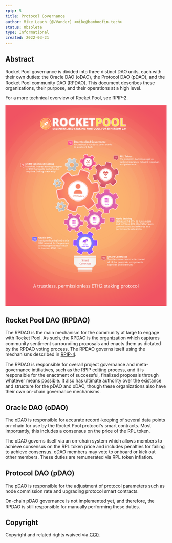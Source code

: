 ```yaml
---
rpip: 5
title: Protocol Governance
author: Mike Leach (@VVander) <mike@bamboofin.tech>
status: Obsolete
type: Informational
created: 2022-03-21
---
```


## Abstract
Rocket Pool governance is divided into three distinct DAO units, each with their own duties: the Oracle DAO (oDAO), the Protocol DAO (pDAO), and the Rocket Pool community DAO (RPDAO). This document describes these organizations, their purpose, and their operations at a high level.

For a more technical overview of Rocket Pool, see RPIP-2.
  
![RP Governance Diagram](../assets/rpip-5/rp-governance.png)

## Rocket Pool DAO (RPDAO)

The RPDAO is the main mechanism for the community at large to engage with Rocket Pool. As such, the RPDAO is the organization which captures community sentiment surrounding proposals and enacts them as dictated by the RPDAO voting process. The RPDAO governs itself using the mechanisms described in [RPIP-4](RPIP-4.md). 
  
The RPDAO is responsible for overall project governance and meta-governance intitiatives, such as the RPIP editing process, and it is responsible for the enactment of successful, finalized proposals through whatever means possible. It also has ultimate authority over the existance and structure for the pDAO and oDAO, though these organizations also have their own on-chain governance mechanisms.
  
## Oracle DAO (oDAO)

The oDAO is responsible for accurate record-keeping of several data points on-chain for use by the Rocket Pool protocol's smart contracts. Most importantly, this includes a consensus on the price of the RPL token.

The oDAO governs itself via an on-chain system which allows members to achieve consensus on the RPL token price and includes penalties for failing to achieve consensus. oDAO members may vote to onboard or kick out other members. These duties are remunerated via RPL token inflation.

## Protocol DAO (pDAO)
  
The pDAO is responsible for the adjustment of protocol parameters such as node commission rate and upgrading protocol smart contracts.

On-chain pDAO governance is not implemented yet, and therefore, the RPDAO is still responsible for manually performing these duties.

## Copyright
Copyright and related rights waived via [CC0](https://creativecommons.org/publicdomain/zero/1.0/).
